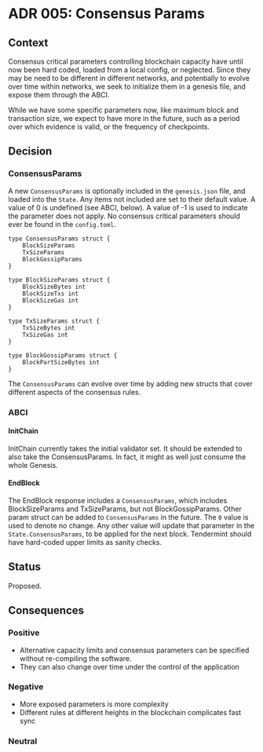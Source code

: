 # ADR 005: Consensus Params

## Context

Consensus critical parameters controlling blockchain capacity have until now been hard coded, loaded from a local config, or neglected.
Since they may be need to be different in different networks, and potentially to evolve over time within
networks, we seek to initialize them in a genesis file, and expose them through the ABCI.

While we have some specific parameters now, like maximum block and transaction size, we expect to have more in the future,
such as a period over which evidence is valid, or the frequency of checkpoints. 

## Decision

### ConsensusParams

A new `ConsensusParams` is optionally included in the `genesis.json` file,
and loaded into the `State`. Any items not included are set to their default value.
A value of 0 is undefined (see ABCI, below). A value of -1 is used to indicate the parameter does not apply.
No consensus critical parameters should ever be found in the `config.toml`.

```
type ConsensusParams struct {
    BlockSizeParams
    TxSizeParams
    BlockGossipParams
}

type BlockSizeParams struct {
    BlockSizeBytes int
    BlockSizeTxs int
    BlockSizeGas int
}

type TxSizeParams struct {
    TxSizeBytes int
    TxSizeGas int
}

type BlockGossipParams struct {
    BlockPartSizeBytes int
}
```

The `ConsensusParams` can evolve over time by adding new structs that cover different aspects of the consensus rules.

### ABCI

#### InitChain

InitChain currently takes the initial validator set. It should be extended to also take the ConsensusParams.
In fact, it might as well just consume the whole Genesis.

#### EndBlock

The EndBlock response includes a `ConsensusParams`, which includes BlockSizeParams and TxSizeParams, but not BlockGossipParams.
Other param struct can be added to `ConsensusParams` in the future.
The `0` value is used to denote no change. 
Any other value will update that parameter in the `State.ConsensusParams`, to be applied for the next block.
Tendermint should have hard-coded upper limits as sanity checks.

## Status

Proposed.

## Consequences

### Positive

- Alternative capacity limits and consensus parameters can be specified without re-compiling the software.
- They can also change over time under the control of the application

### Negative

- More exposed parameters is more complexity
- Different rules at different heights in the blockchain complicates fast sync

### Neutral
